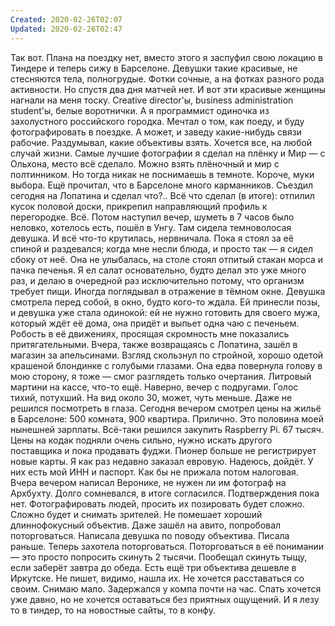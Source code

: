 ```yaml
---
Created: 2020-02-26T02:07
Updated: 2020-02-26T02:47
---
```

Так вот. Плана на поездку нет, вместо этого я заспуфил свою локацию в Тиндере и теперь сижу в Барселоне. Девушки такие красивые, не стесняются тела, полногрудые. Фотки сочные, а на фотках разного рода активности. Но спустя два дня матчей нет.
И вот эти красивые женщины нагнали на меня тоску. Creative director'ы, business administration student'ы, белые воротнички. А я программист одиночка из захолустного российского городка.
Мечтал о том, как поеду, и буду фотографировать в поездке. А может, и заведу какие-нибудь связи рабочие. Раздумывал, какие объективы взять. Хочется все, на любой случай жизни. Самые лучшие фотографии я сделал на плёнку и Мир — с Ольхона, место всё сделало. Можно взять плёночный и мир с полтинником. Но тогда никак не поснимаешь в темноте. Короче, муки выбора. Ещё прочитал, что в Барселоне много карманников.
Съездил сегодня на Лопатина и сделал что?.. Всё что сделал (в итоге): отпилил кусок половой доски, прикрепил направляющий профиль к перегородке. Всё. Потом наступил вечер, шуметь в 7 часов было неловко, хотелось есть, пошёл в Унгу.
Там сидела темноволосая девушка. И всё что-то крутилась, нервничала. Пока я стоял за её спиной и раздевался; когда мне несли блюда, и просто так — я сидел сбоку от неё. Она не улыбалась, на столе стоял отпитый стакан морса и пачка печенья. Я ел салат основательно, будто делал это уже много раз, и делаю в очередной раз исключительно потому, что организм требует пищи. Иногда поглядывал в отражение в тёмном окне. Девушка смотрела перед собой, в окно, будто кого-то ждала.
Ей принесли позы, и девушка уже стала одинокой: ей не нужно готовить для своего мужа, который ждёт её дома, она придёт и выпьет одна чаю с печеньем. Робость в её движениях, просящая скромность мне показались притягательными.
Вчера, также возвращаясь с Лопатина, зашёл в магазин за апельсинами. Взгляд скользнул по стройной, хорошо одетой крашеной блондинке с голубыми глазами. Она едва повернула голову в мою сторону, я тоже — смог разглядеть только очертания. Литровый мартини на кассе, что-то ещё. Наверно, вечер с подругами. Голос тихий, потухший. На вид около 30, может, чуть меньше. Даже не решился посмотреть в глаза.
Сегодня вечером смотрел цены на жильё в Барселоне: 500 комната, 900 квартира. Прилично. Это половина моей нынешней зарплаты.
Всё-таки решился закупить Raspberry Pi. 67 тысяч.
Цены на кодак подняли очень сильно, нужно искать другого поставщика и пока продавать фуджи.
Пионер больше не регистрирует новые карты. Я как раз недавно заказал евровую. Надеюсь, дойдёт. У них есть мой ИНН и паспорт. Как бы не прижала потом налоговая.
Вчера вечером написал Веронике, не нужен ли им фотограф на Архбухту. Долго сомневался, в итоге согласился. Подтверждения пока нет. Фотографировать людей, просить их позировать будет сложно.
Сложно будет и снимать зрителей. Не помешает хороший длиннофокусный объектив. Даже зашёл на авито, попробовал поторговаться.
Написала девушка по поводу объектива. Писала раньше. Теперь захотела поторговаться. Поторговаться в её понимании — это просто попросить скинуть 2 тысячи. Пообещал скинуть тыщу, если заберёт завтра до обеда. Есть ещё три объектива дешевле в Иркутске. Не пишет, видимо, нашла их. Не хочется расставаться со своим. Снимаю мало.
Задержался у компа почти на час. Спать хочется уже давно, но не хочется оставаться без приятных ощущений. И я лезу то в тиндер, то на новостные сайты, то в конфу.